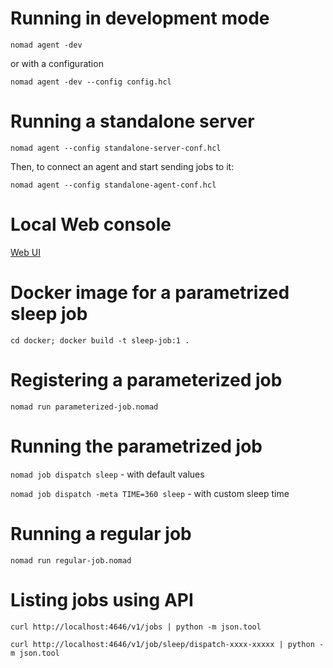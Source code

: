 # Running in development mode

`nomad agent -dev`

or with a configuration

`nomad agent -dev --config config.hcl`

# Running a standalone server

`nomad agent --config standalone-server-conf.hcl`

Then, to connect an agent and start sending jobs to it:

`nomad agent --config standalone-agent-conf.hcl`

# Local Web console

[Web UI](http://localhost:4646)

# Docker image for a parametrized sleep job

`cd docker; docker build -t sleep-job:1 .`

# Registering a parameterized job

`nomad run parameterized-job.nomad`

# Running the parametrized job

`nomad job dispatch sleep` - with default values

`nomad job dispatch -meta TIME=360 sleep` - with custom sleep time

# Running a regular job

`nomad run regular-job.nomad`

# Listing jobs using API

`curl http://localhost:4646/v1/jobs | python -m json.tool`

`curl http://localhost:4646/v1/job/sleep/dispatch-xxxx-xxxxx | python -m json.tool`
